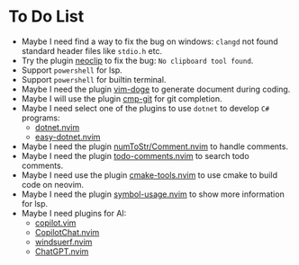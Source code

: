 # To Do List

* Maybe I need find a way to fix the bug on windows: `clangd` not found standard header files like `stdio.h` etc.
* Try the plugin [neoclip](https://github.com/matveyt/neoclip.git) to fix the bug: `No clipboard tool found`.
* Support `powershell` for lsp.
* Support `powershell` for builtin terminal.
* Maybe I need the plugin [vim-doge](https://github.com/kkoomen/vim-doge.git) to generate document during coding.
* Maybe I will use the plugin [cmp-git](https://github.com/petertriho/cmp-git.git) for git completion.
* Maybe I need select one of the plugins to use `dotnet` to develop `C#` programs:
    * [dotnet.nvim](https://github.com/MoaidHathot/dotnet.nvim.git)
    * [easy-dotnet.nvim](https://github.com/GustavEikaas/easy-dotnet.nvim.git)
* Maybe I need the plugin [numToStr/Comment.nvim](https://github.com/numToStr/Comment.nvim.git) to handle comments.
* Maybe I need the plugin [todo-comments.nvim](https://github.com/folke/todo-comments.nvim.git) to search todo comments.
* Maybe I need use the plugin [cmake-tools.nvim](https://github.com/Civitasv/cmake-tools.nvim.git) to use cmake to build code on neovim.
* Maybe I need the plugin [symbol-usage.nvim](https://github.com/Wansmer/symbol-usage.nvim.git) to show more information for lsp.
* Maybe I need plugins for AI:
	* [copilot.vim](https://github.com/github/copilot.vim.git)
	* [CopilotChat.nvim](https://github.com/CopilotC-Nvim/CopilotChat.nvim.git)
	* [windsuerf.nvim](https://github.com/Exafunction/windsurf.nvim.git)
	* [ChatGPT.nvim](https://github.com/jackMort/ChatGPT.nvim.git)


